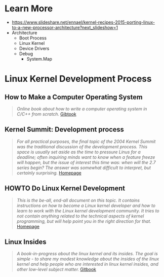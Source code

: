# Learn More

- https://www.slideshare.net/ennael/kernel-recipes-2015-porting-linux-to-a-new-processor-architecture?next_slideshow=1
- Architecture
  - Boot Process
  - Linux Kernel
  - Device Drivers
  - Debug
    - System.Map

# Linux Kernel Development Process

## How to Make a Computer Operating System

> _Online book about how to write a computer operating system in C/C++ from scratch._ [Gibtook](https://www.gitbook.com/book/samypesse/how-to-create-an-operating-system/details)

## Kernel Summit: Development process

> _For all practical purposes, the final topic of the 2004 Kernel Summit was the traditional discussion of the development process. This space is usually set aside as the time to pressure Linus for a deadline; often inquiring minds want to know when a feature freeze will happen, but the issue of interest this time was: when will the 2.7 series begin? The answer was somewhat difficult to interpret, but certainly surprising._ [Homepage](https://lwn.net/Articles/94386/)

## HOWTO Do Linux Kernel Development

> _This is the be-all, end-all document on this topic.  It contains
instructions on how to become a Linux kernel developer and how to learn
to work with the Linux kernel development community.  It tries to not
contain anything related to the technical aspects of kernel programming,
but will help point you in the right direction for that._ [Homepage](https://git.kernel.org/pub/scm/linux/kernel/git/torvalds/linux.git/tree/Documentation/process/howto.rst)

## Linux Insides

> _A book-in-progress about the linux kernel and its insides. The goal is simple - to share my modest knowledge about the insides of the linux kernel and help people who are interested in linux kernel insides, and other low-level subject matter._ [Gitbook](https://www.gitbook.com/book/0xax/linux-insides/details)


